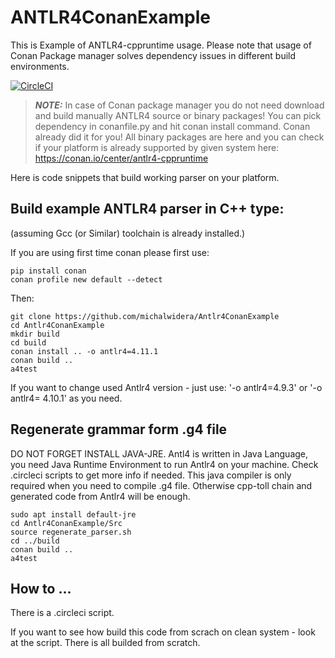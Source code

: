 # ANTLR4ConanExample

This is Example of ANTLR4-cppruntime usage.
Please note that usage of Conan Package manager solves dependency issues in different build environments.

[![CircleCI](https://dl.circleci.com/status-badge/img/gh/michalwidera/Antlr4ConanExample/tree/main.svg?style=svg)](https://dl.circleci.com/status-badge/redirect/gh/michalwidera/Antlr4ConanExample/tree/main)

> **_NOTE:_** In case of Conan package manager you do not need download and build manually ANTLR4 source or binary packages! You can pick dependency in conanfile.py and hit conan install command. Conan already did it for you! All binary packages are here and you can check if your platform is already supported by given system here: https://conan.io/center/antlr4-cppruntime


Here is code snippets that build working parser on your platform.

## Build example ANTLR4 parser in C++ type:

(assuming Gcc (or Similar) toolchain is already installed.)

If you are using first time conan please first use:
~~~
pip install conan
conan profile new default --detect
~~~

Then:
~~~
git clone https://github.com/michalwidera/Antlr4ConanExample
cd Antlr4ConanExample
mkdir build
cd build
conan install .. -o antlr4=4.11.1
conan build ..
a4test
~~~

If you want to change used Antlr4 version - just use: '-o antlr4=4.9.3' or '-o antlr4= 4.10.1' as you need.

## Regenerate grammar form .g4 file

DO NOT FORGET INSTALL JAVA-JRE.
Antl4 is written in Java Language, you need Java Runtime Environment to run Antlr4 on your machine.
Check .circleci scripts to get more info if needed.
This java compiler is only required when you need to compile .g4 file.
Otherwise cpp-toll chain and generated code from Antlr4 will be enough.

~~~
sudo apt install default-jre
cd Antlr4ConanExample/Src
source regenerate_parser.sh
cd ../build
conan build ..
a4test
~~~

## How to ...

There is a .circleci script.

If you want to see how build this code from scrach on clean system - look at the script.
There is all builded from scratch.
